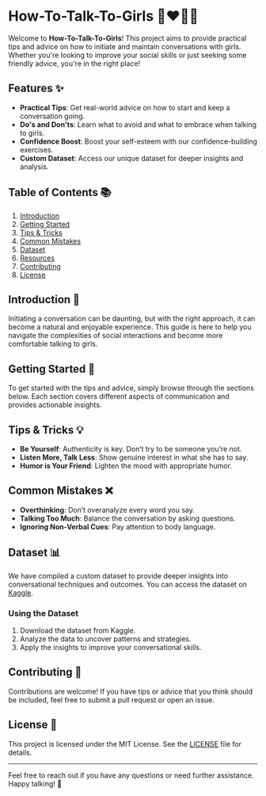 # How-To-Talk-To-Girls 👩‍❤️‍👨💬

Welcome to **How-To-Talk-To-Girls**! This project aims to provide practical tips and advice on how to initiate and maintain conversations with girls. Whether you're looking to improve your social skills or just seeking some friendly advice, you're in the right place!

## Features ✨

- **Practical Tips**: Get real-world advice on how to start and keep a conversation going.
- **Do's and Don'ts**: Learn what to avoid and what to embrace when talking to girls.
- **Confidence Boost**: Boost your self-esteem with our confidence-building exercises.
- **Custom Dataset**: Access our unique dataset for deeper insights and analysis.

## Table of Contents 📚

1. [Introduction](#introduction)
2. [Getting Started](#getting-started)
3. [Tips & Tricks](#tips--tricks)
4. [Common Mistakes](#common-mistakes)
5. [Dataset](#dataset)
6. [Resources](#resources)
7. [Contributing](#contributing)
8. [License](#license)

## Introduction 📖

Initiating a conversation can be daunting, but with the right approach, it can become a natural and enjoyable experience. This guide is here to help you navigate the complexities of social interactions and become more comfortable talking to girls.

## Getting Started 🚀

To get started with the tips and advice, simply browse through the sections below. Each section covers different aspects of communication and provides actionable insights.

## Tips & Tricks 💡

- **Be Yourself**: Authenticity is key. Don’t try to be someone you’re not.
- **Listen More, Talk Less**: Show genuine interest in what she has to say.
- **Humor is Your Friend**: Lighten the mood with appropriate humor.

## Common Mistakes ❌

- **Overthinking**: Don’t overanalyze every word you say.
- **Talking Too Much**: Balance the conversation by asking questions.
- **Ignoring Non-Verbal Cues**: Pay attention to body language.

## Dataset 📊

We have compiled a custom dataset to provide deeper insights into conversational techniques and outcomes. You can access the dataset on [Kaggle](https://www.kaggle.com/datasets/adi2606/talking-to-girl/data).

### Using the Dataset

1. Download the dataset from Kaggle.
2. Analyze the data to uncover patterns and strategies.
3. Apply the insights to improve your conversational skills.

## Contributing 🤝

Contributions are welcome! If you have tips or advice that you think should be included, feel free to submit a pull request or open an issue.

## License 📜

This project is licensed under the MIT License. See the [LICENSE](LICENSE) file for details.

---

Feel free to reach out if you have any questions or need further assistance. Happy talking! 🎉

